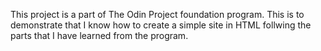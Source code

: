 This project is a part of The Odin Project foundation program.
This is to demonstrate that I know how to create a simple site in HTML follwing the parts that I have learned from the program.